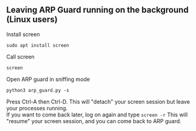 ## Leaving ARP Guard running on the background (Linux users) ##

Install screen

```sudo apt install screen```

Call screen 

```screen```

Open ARP guard in sniffing mode

```python3 arp_guard.py -s```


Press Ctrl-A then Ctrl-D. This will "detach" your screen session but leave your processes running.  
If you want to come back later, log on again and type `screen -r` This will "resume" your screen session, and you can come back to ARP guard.
